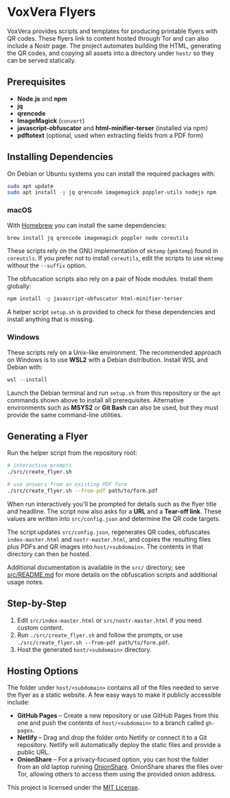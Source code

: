 # VoxVera Flyers

VoxVera provides scripts and templates for producing printable flyers with QR codes. These flyers link to content hosted through Tor and can also include a Nostr page. The project automates building the HTML, generating the QR codes, and copying all assets into a directory under `host/` so they can be served statically.

## Prerequisites
- **Node.js** and **npm**
- **jq**
- **qrencode**
- **ImageMagick** (`convert`)
- **javascript-obfuscator** and **html-minifier-terser** (installed via npm)
- **pdftotext** (optional, used when extracting fields from a PDF form)

## Installing Dependencies

On Debian or Ubuntu systems you can install the required packages with:

```bash
sudo apt update
sudo apt install -y jq qrencode imagemagick poppler-utils nodejs npm
```

### macOS

With [Homebrew](https://brew.sh) you can install the same dependencies:

```bash
brew install jq qrencode imagemagick poppler node coreutils
```

These scripts rely on the GNU implementation of `mktemp` (`gmktemp`) found in
`coreutils`. If you prefer not to install `coreutils`, edit the scripts to use
`mktemp` without the `--suffix` option.

The obfuscation scripts also rely on a pair of Node modules. Install them
globally:

```bash
npm install -g javascript-obfuscator html-minifier-terser
```

A helper script `setup.sh` is provided to check for these dependencies and
install anything that is missing.

### Windows

These scripts rely on a Unix-like environment. The recommended approach on
Windows is to use **WSL2** with a Debian distribution. Install WSL and Debian
with:

```powershell
wsl --install
```

Launch the Debian terminal and run `setup.sh` from this repository or the
`apt` commands shown above to install all prerequisites. Alternative
environments such as **MSYS2** or **Git Bash** can also be used, but they must
provide the same command-line utilities.

## Generating a Flyer
Run the helper script from the repository root:

```bash
# interactive prompts
./src/create_flyer.sh

# use answers from an existing PDF form
./src/create_flyer.sh --from-pdf path/to/form.pdf
```

When run interactively you'll be prompted for details such as the flyer title
and headline. The script now also asks for a **URL** and a **Tear-off link**.
These values are written into `src/config.json` and determine the QR code
targets.

The script updates `src/config.json`, regenerates QR codes, obfuscates `index-master.html` and `nostr-master.html`, and copies the resulting files plus PDFs and QR images into `host/<subdomain>`. The contents in that directory can then be hosted.

Additional documentation is available in the `src/` directory; see [src/README.md](src/README.md) for more details on the obfuscation scripts and additional usage notes.

## Step-by-Step
1. Edit `src/index-master.html` or `src/nostr-master.html` if you need custom content.
2. Run `./src/create_flyer.sh` and follow the prompts, or use `./src/create_flyer.sh --from-pdf path/to/form.pdf`.
3. Host the generated `host/<subdomain>` directory.

## Hosting Options
The folder under `host/<subdomain>` contains all of the files needed to serve
the flyer as a static website. A few easy ways to make it publicly accessible
include:

- **GitHub Pages** – Create a new repository or use GitHub Pages from this one
  and push the contents of `host/<subdomain>` to a branch called `gh-pages`.
- **Netlify** – Drag and drop the folder onto Netlify or connect it to a Git
  repository. Netlify will automatically deploy the static files and provide a
  public URL.
- **OnionShare** – For a privacy‑focused option, you can host the folder from
  an old laptop running [OnionShare](https://onionshare.org). OnionShare shares
  the files over Tor, allowing others to access them using the provided onion
  address.

This project is licensed under the [MIT License](./LICENSE).
